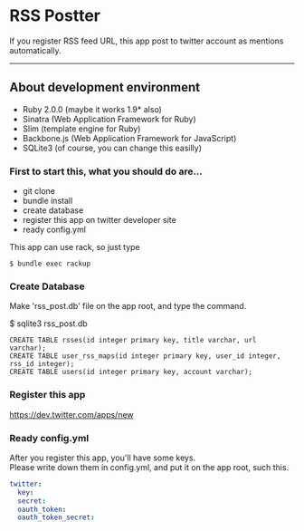 RSS Postter
===========

If you register RSS feed URL, this app post to twitter account as mentions automatically.

------

## About development environment
 * Ruby 2.0.0 (maybe it works 1.9* also)
 * Sinatra (Web Application Framework for Ruby)
 * Slim (template engine for Ruby)
 * Backbone.js (Web Application Framework for JavaScript)
 * SQLite3 (of course, you can change this easilly)


### First to start this, what you should do are... 

 * git clone
 * bundle install 
 * create database  
 * register this app on twitter developer site
 * ready config.yml

This app can use rack, so just type
```console
$ bundle exec rackup
```

### Create Database
Make 'rss_post.db' file on the app root, and type the command.

$ sqlite3 rss_post.db

```sqlite
CREATE TABLE rsses(id integer primary key, title varchar, url varchar);
CREATE TABLE user_rss_maps(id integer primary key, user_id integer, rss_id integer);
CREATE TABLE users(id integer primary key, account varchar);
```

### Register this app
https://dev.twitter.com/apps/new


### Ready config.yml
After you register this app, you'll have some keys.  
Please write down them in config.yml, and put it on the app root, such this.  
```yaml
twitter:  
  key:
  secret:
  oauth_token:
  oauth_token_secret:
```
